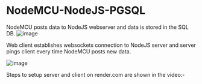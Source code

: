# NodeMCU-NodeJS-PGSQL

NodeMCU posts data to NodeJS webserver and data is stored in the SQL DB.
![image](https://github.com/user-attachments/assets/9322a414-d7ed-4863-a726-e5af86b2ab98)

Web client establishes websockets connection to NodeJS server and server pings client every time NodeMCU posts new data.

![image](https://github.com/user-attachments/assets/79c09588-669a-4b5c-85a4-c496ac930e21)

Steps to setup server and client on render.com are shown in the video:-


